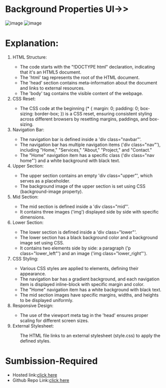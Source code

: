 # Background Properties UI->>
![image](https://github.com/namishagurunani/BackgroundProperties/assets/126158413/8763c771-544c-4ad2-9f90-a07c18f297f9)
![image](https://github.com/namishagurunani/BackgroundProperties/assets/126158413/ae47e428-ea42-49f0-b8d9-f74d0e276a00)
# Explanation:
<ol><li>HTML Structure:</li>
  <ul><li>The code starts with the "!DOCTYPE html" declaration, indicating that it's an HTML5 document.</li>
<li>The 'html' tag represents the root of the HTML document.</li>
<li>The 'head' section contains meta-information about the document and links to external resources.</li>
<li>The  'body' tag contains the visible content of the webpage.</li>
</ul>
  <li>CSS Reset:</li>
  <ul><li>The CSS code at the beginning (* { margin: 0; padding: 0; box-sizing: border-box; }) is a CSS reset, ensuring consistent styling across different browsers by resetting margins, paddings, and box-sizing.
</li></ul>
  <li>Navigation Bar:</li>
   <ul><li>The navigation bar is defined inside a 'div class="navbar"'.</li>
<li>The navigation bar has multiple navigation items ('div class="nav"'), including "Home," "Services," "About," "Project," and "Contact."</li>
<li>The "Home" navigation item has a specific class ('div class="nav home"') and a white background with black text.</li></ul>
  <li>Upper Section:</li>
  <ul><li>The upper section contains an empty 'div class="upper"', which serves as a placeholder.</li>
<li>The background image of the upper section is set using CSS (background-image property).</li></ul>
   <li>Mid Section:</li>
    <ul><li>The mid section is defined inside a 'div class="mid"'.</li>
      <li>It contains three images ('img') displayed side by side with specific dimensions.</li>
          </ul>
      <li>Lower Section:</li>
 <ul> <li>The lower section is defined inside a 'div class="lower"'.</li>
    <li>The lower section has a black background color and a background image set using CSS.</li>
   <li>It contains two elements side by side: a paragraph ('p class="lower_left"') and an image ('img class="lower_right"').
</li>
 </ul>
 <li>CSS Styling:</li> 
  <ul> <li>Various CSS styles are applied to elements, defining their appearance.</li> 
  <li>The navigation bar has a gradient background, and each navigation item is displayed inline-block with specific margin and color.</li> 
    <li>The "Home" navigation item has a white background with black text.</li>
     <li>The mid section images have specific margins, widths, and heights to be displayed uniformly.</li>
  </ul>
  <li>Responsive Design:</li>
  <ul> <li>The use of the viewport meta tag in the 'head' ensures proper scaling for different screen sizes.
</li></ul>
      <li>External Stylesheet:</li>
    <ul>The HTML file links to an external stylesheet (style.css) to apply the defined styles.</ul>
  </ol>

# Sumbission-Required
- Hosted link:[click here](https://namishagurunani.github.io/BackgroundProperties/)
- Github Repo Link:[click here](https://github.com/namishagurunani/BackgroundProperties)
